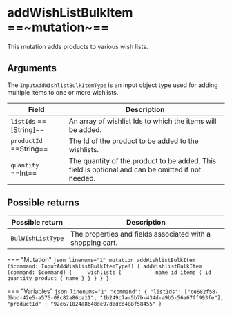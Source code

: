 # addWishListBulkItem ==~mutation~==

This mutation adds products to various wish lists.

## Arguments

The `InputAddWishlistBulkItemType` is an input object type used for adding multiple items to one or more wishlists. 

| Field                       | Description                                                                                       |
|-----------------------------|---------------------------------------------------------------------------------------------------|
| `listIds` ==[String]==    | An array of wishlist Ids to which the items will be added.                                        |
| `productId` ==String==    | The Id of the product to be added to the wishlists.                                               |
| `quantity` ==Int==        | The quantity of the product to be added. This field is optional and can be omitted if not needed. |


## Possible returns

| Possible return                                          	| Description                                                 	|
|---------------------------------------------------------	|------------------------------------------------------------	|
| [`BulWishListType`]()                                    	|  The properties and fields associated with a shopping cart.  	|


=== "Mutation"
    ```json linenums="1"
    mutation addWishlistBulkItem ($command: InputAddWishlistBulkItemType!) {
      addWishlistBulkItem (command: $command) {    
        wishlists {          
          name
          id
          items {
            id
            quantity
            product {
              name
            }
          }
        }
      }
    }
    ```

=== "Variables"
    ```json linenums="1"
    "command": {
      "listIds": ["ce682f58-3bbd-42e5-a576-08c82a86ca11", "1b249c7a-5b7b-434d-a9b5-56a67ff993fe"],
      "productId" : "92e671024a8648de97dedcd488f58455"
    }
    ```